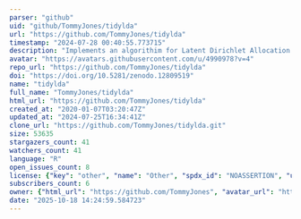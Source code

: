 ```yaml
---
parser: "github"
uid: "github/TommyJones/tidylda"
url: "https://github.com/TommyJones/tidylda"
timestamp: "2024-07-28 00:40:55.773715"
description: "Implements an algorithim for Latent Dirichlet Allocation using style conventions from the [tidyverse](https://style.tidyverse.org/) and [tidymodels](https://tidymodels.github.io/model-implementation-principles/index.html). "
avatar: "https://avatars.githubusercontent.com/u/4990978?v=4"
repo_url: "https://github.com/TommyJones/tidylda"
doi: "https://doi.org/10.5281/zenodo.12809519"
name: "tidylda"
full_name: "TommyJones/tidylda"
html_url: "https://github.com/TommyJones/tidylda"
created_at: "2020-01-07T03:20:47Z"
updated_at: "2024-07-25T16:34:41Z"
clone_url: "https://github.com/TommyJones/tidylda.git"
size: 53635
stargazers_count: 41
watchers_count: 41
language: "R"
open_issues_count: 8
license: {"key": "other", "name": "Other", "spdx_id": "NOASSERTION", "url": null, "node_id": "MDc6TGljZW5zZTA="}
subscribers_count: 6
owner: {"html_url": "https://github.com/TommyJones", "avatar_url": "https://avatars.githubusercontent.com/u/4990978?v=4", "login": "TommyJones", "type": "User"}
date: "2025-10-18 14:24:59.584723"
---
```

